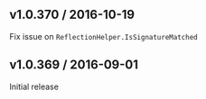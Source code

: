 ## v1.0.370 / 2016-10-19

Fix issue on `ReflectionHelper.IsSignatureMatched`

## v1.0.369 / 2016-09-01

Initial release
